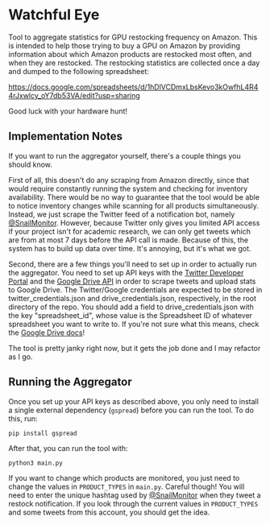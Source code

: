 # Watchful Eye

Tool to aggregate statistics for GPU restocking frequency on Amazon. This is intended to help those trying to buy a GPU on Amazon by providing information about which Amazon products are restocked most often, and when they are restocked. The restocking statistics are collected once a day and dumped to the following spreadsheet:

https://docs.google.com/spreadsheets/d/1hDlVCDmxLbsKevo3kOwfhL4R44rJxwlcy_oY7db53VA/edit?usp=sharing

Good luck with your hardware hunt!

## Implementation Notes
If you want to run the aggregator yourself, there's a couple things you should know.

First of all, this doesn't do any scraping from Amazon directly, since that would require constantly running the system and checking for inventory availability. There would be no way to guarantee that the tool would be able to notice inventory changes while scanning for all products simultaneously. Instead, we just scrape the Twitter feed of a notification bot, namely [@SnailMonitor](https://twitter.com/SnailMonitor). However, because Twitter only gives you limited API access if your project isn't for academic research, we can only get tweets which are from at most 7 days before the API call is made. Because of this, the system has to build up data over time. It's annoying, but it's what we got.

Second, there are a few things you'll need to set up in order to actually run the aggregator. You need to set up API keys with the [Twitter Developer Portal](https://developer.twitter.com/en/portal/dashboard) and the [Google Drive API](https://developers.google.com/drive) in order to scrape tweets and upload stats to Google Drive. The Twitter/Google credentials are expected to be stored in twitter_credentials.json and drive_credentials.json, respectively, in the root directory of the repo. You should add a field to drive_credentials.json with the key "spreadsheet_id", whose value is the Spreadsheet ID of whatever spreadsheet you want to write to. If you're not sure what this means, check the [Google Drive docs](https://developers.google.com/drive/api/v3/about-sdk)!

The tool is pretty janky right now, but it gets the job done and I may refactor as I go.

## Running the Aggregator
Once you set up your API keys as described above, you only need to install a single external dependency (`gspread`) before you can run the tool. To do this, run:
```
pip install gspread
```
After that, you can run the tool with:
```
python3 main.py
```
If you want to change which products are monitored, you just need to change the values in `PRODUCT_TYPES` in `main.py`. Careful though! You will need to enter the unique hashtag used by [@SnailMonitor](https://twitter.com/SnailMonitor) when they tweet a restock notification. If you look through the current values in `PRODUCT_TYPES` and some tweets from this account, you should get the idea.
